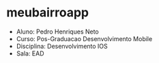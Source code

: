 # meubairroapp

- Aluno: Pedro Henriques Neto
- Curso: Pos-Graduacao Desenvolvimento Mobile
- Disciplina: Desenvolvimento IOS
- Sala: EAD
